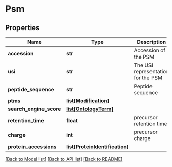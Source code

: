 # Psm

## Properties
Name | Type | Description | Notes
------------ | ------------- | ------------- | -------------
**accession** | **str** | Accession of the PSM | [optional] 
**usi** | **str** | The USI representation for the PSM | [optional] 
**peptide_sequence** | **str** | Peptide sequence | 
**ptms** | [**list[Modification]**](Modification.md) |  | [optional] 
**search_engine_score** | [**list[OntologyTerm]**](OntologyTerm.md) |  | [optional] 
**retention_time** | **float** | precursor retention time | [optional] 
**charge** | **int** | precursor charge | [optional] 
**protein_accessions** | [**list[ProteinIdentification]**](ProteinIdentification.md) |  | [optional] 

[[Back to Model list]](../README.md#documentation-for-models) [[Back to API list]](../README.md#documentation-for-api-endpoints) [[Back to README]](../README.md)


